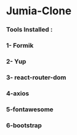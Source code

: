 # Jumia-Clone


### Tools Installed :

### 1- Formik 
### 2- Yup
### 3- react-router-dom
### 4-axios
### 5-fontawesome
### 6-bootstrap
